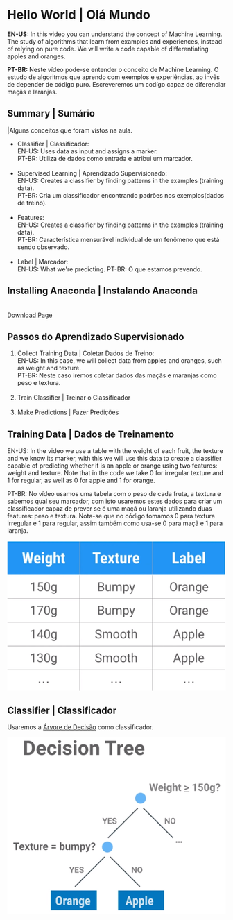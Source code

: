 <h1>Hello World | Olá Mundo</h1>
<p><b>EN-US: </b>In this video you can understand the concept of Machine Learning. The study of algorithms that learn from examples and experiences, instead of relying on pure code. We will write a code capable of differentiating apples and oranges.</p>
<p><b>PT-BR: </b>Neste vídeo pode-se entender o conceito de Machine Learning. O estudo de algoritmos que aprendo com exemplos e experiências, ao invês de depender de código puro. Escreveremos um codígo capaz de diferenciar maçãs e laranjas.</p>

<h2>Summary | Sumário</h2>
<p>|Alguns conceitos que foram vistos na aula.</p>
<ul>
    <li>Classifier | Classificador: <br>
    EN-US: Uses data as input and assigns a marker.<br>
    PT-BR: Utiliza de dados como entrada e atribui um marcador.</li>
    <br>
    <li>Supervised Learning | Aprendizado Supervisionado: <br>
    EN-US: Creates a classifier by finding patterns in the examples (training data).<br>
    PT-BR: Cria um classificador encontrando padrões nos exemplos(dados de treino).</li>
    <br>
    <li>Features: <br>
    EN-US: Creates a classifier by finding patterns in the examples (training data).<br>
    PT-BR: Característica mensurável individual de um fenômeno que está sendo observado.</li>
    <br>
    <li>Label | Marcador: <br>
    EN-US: What we're predicting.
    PT-BR: O que estamos prevendo.</li>
</ul>

<h2>Installing Anaconda | Instalando Anaconda</h2><br>
<a href="https://www.anaconda.com/distribution/">Download Page</a>

<h2>Passos do Aprendizado Supervisionado</h2>
<ol>
    <li>Collect Training Data | Coletar Dados de Treino:<br> 
    EN-US: In this case, we will collect data from apples and oranges, such as weight and texture.<br>
    PT-BR: Neste caso iremos coletar dados das maçãs e maranjas como peso e textura.</li>
    <br>
    <li>Train Classifier | Treinar o Classificador</li>
    <br>
    <li>Make Predictions | Fazer Predições</li>
</ol>

<h2>Training Data | Dados de Treinamento</h2>
<p>EN-US: In the video we use a table with the weight of each fruit, the texture and we know its marker, with this we will use this data to create a classifier capable of predicting whether it is an apple or orange using two features: weight and texture. Note that in the code we take 0 for irregular texture and 1 for regular, as well as 0 for apple and 1 for orange.</p>
<p>PT-BR: No vídeo usamos uma tabela com o peso de cada fruta, a textura e sabemos qual seu marcador, com isto usaremos estes dados para criar um classificador capaz de prever se é uma maçã ou laranja utilizando duas features: peso e textura. Nota-se que no código tomamos 0 para textura irregular e 1 para regular, assim também como usa-se 0 para maçã e 1 para laranja. </p>
<img src="./table.PNG" alt="Table">

<h2>Classifier | Classificador </h2>
<p>Usaremos a <a href="https://scikit-learn.org/stable/modules/generated/sklearn.tree.DecisionTreeClassifier.html">Árvore de Decisão</a> como classificador.</p>
<img src="./tree.PNG" alt="Tree">